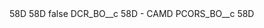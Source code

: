 <?xml version="1.0" encoding="UTF-8"?>
<CustomMetadata xmlns="http://soap.sforce.com/2006/04/metadata" xmlns:xsi="http://www.w3.org/2001/XMLSchema-instance" xmlns:xsd="http://www.w3.org/2001/XMLSchema">
    <description>58D</description>
    <label>58D</label>
    <protected>false</protected>
    <values>
        <field>DCR_BO__c</field>
        <value xsi:type="xsd:string">58D - CAMD</value>
    </values>
    <values>
        <field>PCORS_BO__c</field>
        <value xsi:type="xsd:string">58D</value>
    </values>
</CustomMetadata>
